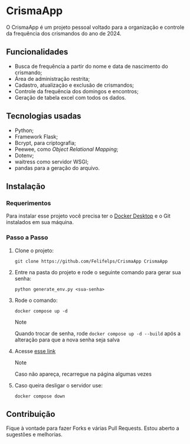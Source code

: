 # CrismaApp

O CrismaApp é um projeto pessoal voltado para a organização e controle da frequência dos crismandos do ano de 2024.

## Funcionalidades

- Busca de frequência a partir do nome e data de nascimento do crismando;
- Área de administração restrita;
- Cadastro, atualização e exclusão de crismandos;
- Controle da frequência dos domingos e encontros;
- Geração de tabela excel com todos os dados.

## Tecnologias usadas

- Python;
- Framework Flask;
- Bcrypt, para criptografia;
- Peewee, como *Object Relational Mapping*;
- Dotenv;
- waitress como servidor WSGI;
- pandas para a geração do arquivo.

## Instalação

### Requerimentos

Para instalar esse projeto você precisa ter o [Docker Desktop](https://docs.docker.com/get-docker/) e o Git instalados em sua máquina.

### Passo a Passo

1. Clone o projeto:

    ```
    git clone https://github.com/Felifelps/CrismaApp CrismaApp
    ```

2. Entre na pasta do projeto e rode o seguinte comando para gerar sua senha:

    ```
    python generate_env.py <sua-senha>
    ```

3. Rode o comando:

    ```
    docker compose up -d
    ```

    > [!NOTE]
    > Quando trocar de senha, rode `docker compose up -d --build` após a alteração para que a nova senha seja salva

4. Acesse [esse link](http://localhost:8080)

    > [!NOTE]
    > Caso não apareça, recarregue na página algumas vezes

5. Caso queira desligar o servidor use:

    ```
    docker compose down
    ```

## Contribuição

Fique à vontade para fazer Forks e várias Pull Requests. Estou aberto a sugestões e melhorias.